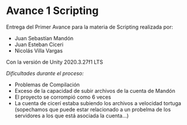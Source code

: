 # Avance 1 Scripting 

Entrega del Primer Avance para la materia de Scripting realizada por:

- Juan Sebastían Mandón
- Juan Esteban Ciceri
- Nicolás Villa Vargas

Con la versión de Unity 2020.3.27f1 LTS

_Dificultades durante el proceso:_

- Problemas de Compilación
- Exceso de la capacidad de subir archivos de la cuenta de Mandón
- El proyecto se corrompió como 6 veces 
- La cuenta de cicerí estaba subiendo los archivos a velocidad tortuga (sopechamos que puede estar relacionado a un probelma de los servidores a los que está asociada la cuenta...) 
